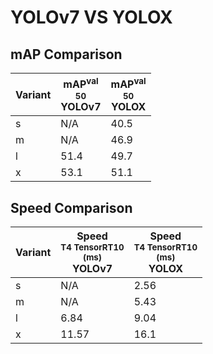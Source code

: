 ---
---
# YOLOv7 VS YOLOX

## mAP Comparison

| **Variant** | <center><span style='width: 400px;'>**mAP<sup>val<br>50**<br>**YOLOv7**</span></center> | <center><span style='width: 400px;'>**mAP<sup>val<br>50**<br>**YOLOX**</span></center> |
|----|----------------------------------|------------------------------------|
| s | N/A | 40.5 |
| m | N/A | 46.9 |
| l | 51.4 | 49.7 |
| x | 53.1 | 51.1 |

## Speed Comparison

| **Variant** | <center><span style='width: 200px;'>**Speed**<br><sup>T4 TensorRT10<br>(ms)</sup><br>**YOLOv7**</span></center> | <center><span style='width: 200px;'>**Speed**<br><sup>T4 TensorRT10<br>(ms)</sup><br>**YOLOX**</span></center> |
|---------|-----------------------|-----------------------|
| s | N/A | 2.56 |
| m | N/A | 5.43 |
| l | 6.84 | 9.04 |
| x | 11.57 | 16.1 |
